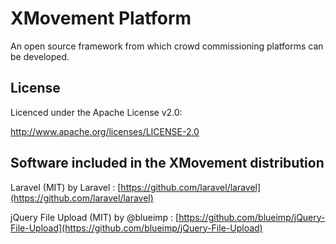 XMovement Platform
============
An open source framework from which crowd commissioning platforms can be developed.

License
----------------
Licenced under the Apache License v2.0:

http://www.apache.org/licenses/LICENSE-2.0

Software included in the XMovement distribution
----------------
Laravel (MIT) by Laravel : [https://github.com/laravel/laravel](https://github.com/laravel/laravel)

jQuery File Upload (MIT) by @blueimp : [https://github.com/blueimp/jQuery-File-Upload](https://github.com/blueimp/jQuery-File-Upload)
